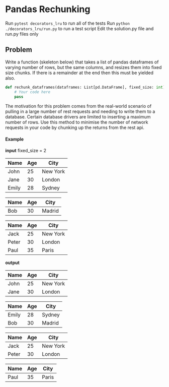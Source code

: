 # Pandas Rechunking

Run `pytest decorators_lru` to run all of the tests
Run `python ./decorators_lru/run.py` to run a test script
Edit the solution.py file and run.py files only 

## Problem

Write a function (skeleton below) that takes a list of pandas dataframes of varying number of rows, but the same columns, and resizes them into fixed size chunks. If there is a remainder at the end then this must be yielded also.

```python
def rechunk_dataframes(dataframes: List[pd.DataFrame], fixed_size: int) -> Iterator[pd.DataFrame]:
    # Your code here
    pass
```

The motivation for this problem comes from the real-world scenario of pulling in a large number of rest requests and needing to write them to a database. Certain database drivers are limited to inserting a maximum number of rows. Use this method to minimise the number of network requests in your code by chunking up the returns from the rest api.

#### Example

**input**
fixed_size = 2

| Name  | Age | City     |
|-------|-----|----------|
| John  | 25  | New York |
| Jane  | 30  | London   |
| Emily | 28  | Sydney   |


| Name | Age |   City   |
|------|-----|----------|
| Bob  | 30  | Madrid   |


|  Name  | Age |     City     |
|--------|-----|--------------|
| Jack   | 25  |   New York   |
| Peter  | 30  |    London    |
| Paul   | 35  |    Paris     |

**output**

| Name  | Age | City     |
|-------|-----|----------|
| John  | 25  | New York |
| Jane  | 30  | London   |


| Name | Age |   City   |
|------|-----|----------|
| Emily| 28  | Sydney   |
| Bob  | 30  | Madrid   |


|  Name  | Age |     City     |
|--------|-----|--------------|
| Jack   | 25  |   New York   |
| Peter  | 30  |    London    |

|  Name  | Age |     City     |
|--------|-----|--------------|
| Paul   | 35  |    Paris     |